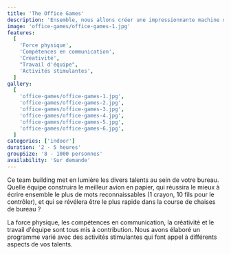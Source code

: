 ```yaml
---
title: 'The Office Games'
description: 'Ensemble, nous allons créer une impressionnante machine de Goldberg'
image: 'office-games/office-games-1.jpg'
features:
  [
    'Force physique',
    'Compétences en communication',
    'Créativité',
    "Travail d'équipe",
    'Activités stimulantes',
  ]
gallery:
  [
    'office-games/office-games-1.jpg',
    'office-games/office-games-2.jpg',
    'office-games/office-games-3.jpg',
    'office-games/office-games-4.jpg',
    'office-games/office-games-5.jpg',
    'office-games/office-games-6.jpg',
  ]
categories: ['indoor']
duration: '2 - 5 heures'
groupSize: '8 - 1000 personnes'
availability: 'Sur demande'
---
```


Ce team building met en lumière les divers talents au sein de votre bureau. Quelle équipe construira le meilleur avion en papier, qui réussira le mieux à écrire ensemble le plus de mots reconnaissables (1 crayon, 10 fils pour le contrôler), et qui se révélera être le plus rapide dans la course de chaises de bureau ?

La force physique, les compétences en communication, la créativité et le travail d'équipe sont tous mis à contribution. Nous avons élaboré un programme varié avec des activités stimulantes qui font appel à différents aspects de vos talents.
